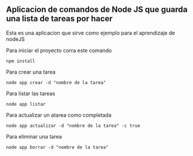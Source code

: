 

## Aplicacion de comandos de Node JS que guarda una lista de tareas por hacer

Esta es una aplicacion que sirve como ejemplo para el aprendizaje de nodeJS

Para iniciar el proyecto corra este comando

```
npm install
```

Para crear una tarea

```
node app crear -d "nombre de la tarea"
```

Para listar las tareas

```
node app listar
```

Para actualizar un atarea como completada

```
node app actualizar -d "nombre de la tarea" -c true
```

Para eliminar una tarea

```
node app borrar -d "nombre de la tarea"
```